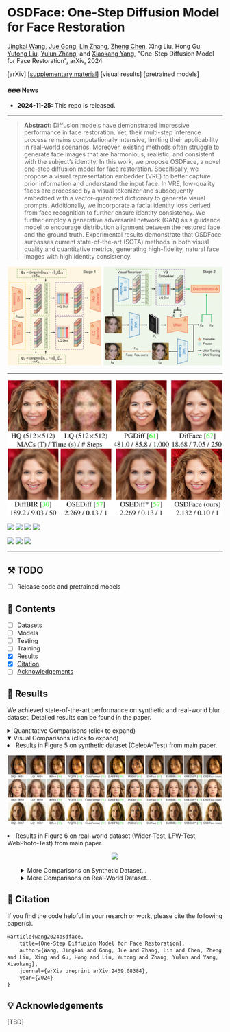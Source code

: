 # OSDFace: One-Step Diffusion Model for Face Restoration

[Jingkai Wang](https://github.com/jkwang28), [Jue Gong](https://github.com/gobunu), [Lin Zhang](https://github.com/wanliyungui), [Zheng Chen](https://zhengchen1999.github.io/), Xing Liu, Hong Gu, [Yutong Liu](https://isabelleliu630.github.io/), [Yulun Zhang](http://yulunzhang.com/), and [Xiaokang Yang](https://scholar.google.com/citations?user=yDEavdMAAAAJ), "One-Step Diffusion Model for Face Restoration", arXiv, 2024

[arXiv] [[supplementary material](https://github.com/jkwang28/OSDFace/releases/tag/v1)] [visual results] [pretrained models]

#### 🔥🔥🔥 News

- **2024-11-25:** This repo is released.

---

> **Abstract:** Diffusion models have demonstrated impressive performance in face restoration. Yet, their multi-step inference process remains computationally intensive, limiting their applicability in real-world scenarios. Moreover, existing methods often struggle to generate face images that are harmonious, realistic, and consistent with the subject’s identity. In this work, we propose OSDFace, a novel one-step diffusion model for face restoration. Specifically, we propose a visual representation embedder (VRE) to better capture prior information and understand the input face. In VRE, low-quality faces are processed by a visual tokenizer and subsequently embedded with a vector-quantized dictionary to generate visual prompts. Additionally, we incorporate a facial identity loss derived from face recognition to further ensure identity consistency. We further employ a generative adversarial network (GAN) as a guidance model to encourage distribution alignment between the restored face and the ground truth. Experimental results demonstrate that OSDFace surpasses current state-of-the-art (SOTA) methods in both visual quality and quantitative metrics, generating high-fidelity, natural face images with high identity consistency.

![](images/overall-osdface.png)

---

![vis-main-top](images/vis-main-top.png)

[<img src="figs/C1.png" height="216"/>](https://imgsli.com/MjIyMjk5) [<img src="figs/C2.png" height="216"/>](https://imgsli.com/MjIyMzAy) [<img src="figs/C3.png" height="216"/>](https://imgsli.com/MjIyMzEw) [<img src="figs/C4.png" height="216"/>](https://imgsli.com/MjIyMzA4)

[<img src="figs/C5.png" height="215"/>](https://imgsli.com/MjIyMzA0) [<img src="figs/C6.png" height="215"/>](https://imgsli.com/MjIyMzAw) [<img src="figs/C7.png" height="215"/>](https://imgsli.com/MjIyMjk3)

---

## ⚒️ TODO

* [ ] Release code and pretrained models

## 🔗 Contents

- [ ] Datasets
- [ ] Models
- [ ] Testing
- [ ] Training
- [x] [Results](#Results)
- [x] [Citation](#Citation)
- [ ] [Acknowledgements](#Acknowledgements)

## <a name="results"></a>🔎 Results

We achieved state-of-the-art performance on synthetic and real-world blur dataset. Detailed results can be found in the paper.

<details>
<summary>Quantitative Comparisons (click to expand)</summary>
<li> Results in Table 1 on synthetic dataset (CelebA-Test) from main paper. 
<p align="center">
<img src="images/quan-celeba.png" >
</p>
</li>
<li> Results in Table 2 on real-world datasets (Wider-Test, LFW-Test, WebPhoto-Test) from main paper. 
<p align="center">
<img src="images/quan-realworld.png" >
</p>
</li>
</details>
<details open>
<summary>Visual Comparisons (click to expand)</summary>
<li> Results in Figure 5 on synthetic dataset (CelebA-Test) from main paper.
<p align="center">
<img src="images/vis-main-celeba.png" >
</p>
</li>
<li> Results in Figure 6 on real-world dataset (Wider-Test, LFW-Test, WebPhoto-Test) from main paper.
<p align="center">
<img src="images/vis-main-realworld.png" >
</p>
</li>
</details>
<details>
<summary  style="margin-left: 2rem;">More Comparisons on Synthetic Dataset...</summary>
<li style="margin-left: 2rem;">Results in Figure 4, 5, 6 on synthetic dataset (CelebA-Test) from supplemental material.
<p align="center">
<img src="images/vis-supp-celeba-1.png" >
</p>
<p align="center">
<img src="images/vis-supp-celeba-2.png" >
</p>
<p align="center">
<img src="images/vis-supp-celeba-3.png" >
</p>
</li>
</details>
<details>
<summary  style="margin-left: 2rem;">More Comparisons on Real-World Dataset...</summary>
<li style="margin-left: 2rem;">Results in Figure 7, 8, 9, 10 on real-world datasets (Wider-Test, LFW-Test, WebPhoto-Test) from supplemental material.
<p align="center">
<img src="images/vis-supp-wider.png" >
</p>
<p align="center">
<img src="images/vis-supp-lfw.png" >
</p>
<p align="center">
<img src="images/vis-supp-webphoto.png" >
</p>
<p align="center">
<img src="images/vis-supp-realworld.png" >
</p>
</li>
</details>

## <a name="citation"></a>📎 Citation

If you find the code helpful in your resarch or work, please cite the following paper(s).

```
@article{wang2024osdface,
    title={One-Step Diffusion Model for Face Restoration},
    author={Wang, Jingkai and Gong, Jue and Zhang, Lin and Chen, Zheng and Liu, Xing and Gu, Hong and Liu, Yutong and Zhang, Yulun and Yang, Xiaokang},
    journal={arXiv preprint arXiv:2409.08384},
    year={2024}
}
```

## <a name="acknowledgements"></a>💡 Acknowledgements

[TBD]